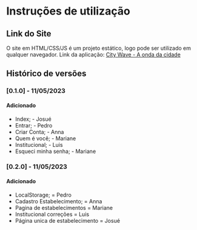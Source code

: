 # Instruções de utilização

## Link do Site

O site em HTML/CSS/JS é um projeto estático, logo pode ser utilizado em qualquer navegador.
Link da aplicação: [City Wave - A onda da cidade](https://josuewl.github.io/CityWaveTemplate/#) 

## Histórico de versões

### [0.1.0] - 11/05/2023
#### Adicionado
- Index; - Josué
- Entrar; - Pedro
- Criar Conta; - Anna
- Quem é você; - Mariane
- Institucional; - Luis
- Esqueci minha senha; - Mariane

### [0.2.0] - 11/05/2023
#### Adicionado
- LocalStorage; = Pedro
- Cadastro Estabelecimento; = Anna
- Pagina de estabelecimentos = Mariane
- Institucional correções = Luis
- Página unica de estabelecimento = Josué
